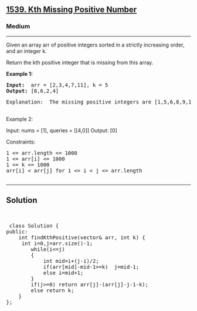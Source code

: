 
<h2><a href="https://leetcode.com/problems/kth-missing-positive-number/description/">1539. Kth Missing Positive Number</a></h2>
<h3>Medium</h3>
<hr>
<div><p>
Given an array arr of positive integers sorted in a strictly increasing order, and an integer k.

Return the kth positive integer that is missing from this array.
</p>


<p><strong>Example 1:</strong></p>
<pre><strong>Input:</strong>  arr = [2,3,4,7,11], k = 5
<strong>Output:</strong> [8,6,2,4]
</pre>
<pre>
Explanation:  The missing positive integers are [1,5,6,8,9,10,12,13,...]. The 5th missing positive integer is 9.
  </pre>
  
Example 2:

Input: nums = [1], queries = [[4,0]]
Output: [0]
 

Constraints:
<pre>
1 <= arr.length <= 1000
1 <= arr[i] <= 1000
1 <= k <= 1000
arr[i] < arr[j] for 1 <= i < j <= arr.length
 
</pre>
<hr>
 <h2><strong><b>Solution</b></strong></h2>
 <br>
 <pre>
 class Solution {
public:
    int findKthPositive(vector<int>& arr, int k) {
     int i=0,j=arr.size()-1;
        while(i<=j)
        {
            int mid=i+(j-i)/2;
            if(arr[mid]-mid-1>=k)  j=mid-1;
            else i=mid+1;
        }
        if(j>=0) return arr[j]-(arr[j]-j-1-k);
        else return k;
    }
};
 </pre>

